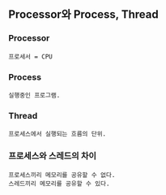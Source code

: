 ## Processor와 Process, Thread

### Processor
```
프로세서 = CPU
```
### Process
```
실행중인 프로그램.
```
### Thread
```
프로세스에서 실행되는 흐름의 단위.
```
### 프로세스와 스레드의 차이
```
프로세스끼리 메모리를 공유할 수 없다.
스레드끼리 메모리를 공유할 수 있다.
```